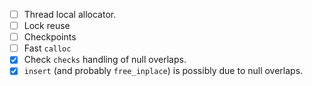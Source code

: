 - [ ] Thread local allocator.
- [ ] Lock reuse
- [ ] Checkpoints
- [ ] Fast `calloc`
- [x] Check `checks` handling of null overlaps.
- [x] `insert` (and probably `free_inplace`) is possibly due to null overlaps.
